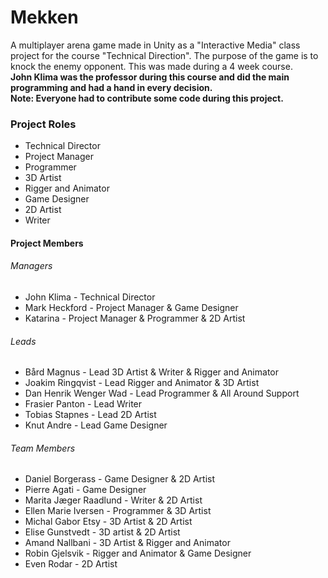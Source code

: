 # Mekken

A multiplayer arena game made in Unity as a "Interactive Media" class project for the course "Technical Direction".
The purpose of the game is to knock the enemy opponent. This was made during a 4 week course.<br />
**John Klima was the professor during this course and did the main programming and had a hand in every decision.**<br />
**Note: Everyone had to contribute some code during this project.**

### Project Roles
- Technical Director
- Project Manager
- Programmer
- 3D Artist
- Rigger and Animator
- Game Designer
- 2D Artist
- Writer

#### Project Members

###### Managers
- John Klima - Technical Director
- Mark Heckford - Project Manager & Game Designer
- Katarina - Project Manager & Programmer & 2D Artist


###### Leads
- Bård Magnus - Lead 3D Artist & Writer & Rigger and Animator
- Joakim Ringqvist - Lead Rigger and Animator & 3D Artist
- Dan Henrik Wenger Wad - Lead Programmer & All Around Support
- Frasier Panton - Lead Writer
- Tobias Stapnes - Lead 2D Artist
- Knut Andre - Lead Game Designer


###### Team Members
- Daniel Borgerass - Game Designer & 2D Artist
- Pierre Agati - Game Designer
- Marita Jæger Raadlund - Writer & 2D Artist
- Ellen Marie Iversen - Programmer & 3D Artist
- Michal Gabor Etsy - 3D Artist & 2D Artist
- Elise Gunstvedt - 3D artist & 2D Artist
- Amand Nallbani - 3D Artist & Rigger and Animator
- Robin Gjelsvik - Rigger and Animator & Game Designer
- Even Rodar - 2D Artist

